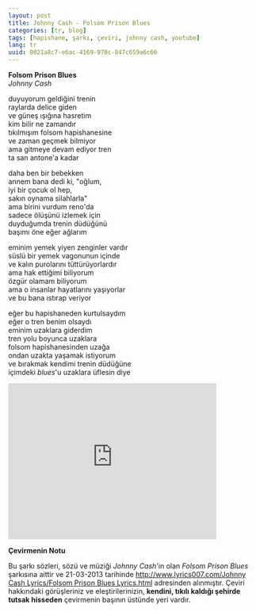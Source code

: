 ```yaml
---
layout: post
title: Johnny Cash - Folsom Prison Blues
categories: [tr, blog]
tags: [hapishane, şarkı, çeviri, johnny cash, youtube]
lang: tr
uuid: 0821a8c7-e6ac-4169-978c-847c659a6c66
---
```


**Folsom Prison Blues**  
*Johnny Cash*

duyuyorum geldiğini trenin  
raylarda delice giden  
ve güneş ışığına hasretim  
kim bilir ne zamandır  
tıkılmışım folsom hapishanesine  
ve zaman geçmek bilmiyor  
ama gitmeye devam ediyor tren  
ta san antone'a kadar

daha ben bir bebekken  
annem bana dedi ki, "oğlum,  
iyi bir çocuk ol hep,  
sakın oynama silahlarla"  
ama birini vurdum reno'da  
sadece ölüşünü izlemek için  
duyduğumda trenin düdüğünü  
başımı öne eğer ağlarım

eminim yemek yiyen zenginler vardır  
süslü bir yemek vagonunun içinde  
ve kalın purolarını tüttürüyorlardır  
ama hak ettiğimi biliyorum  
özgür olamam biliyorum  
ama o insanlar hayatlarını yaşıyorlar  
ve bu bana ıstırap veriyor

eğer bu hapishaneden kurtulsaydım  
eğer o tren benim olsaydı  
eminim uzaklara giderdim  
tren yolu boyunca uzaklara  
folsom hapishanesinden uzağa  
ondan uzakta yaşamak istiyorum  
ve bırakmak kendimi trenin düdüğüne  
içimdeki *blues*'u uzaklara üflesin diye

<iframe width="420" height="315"
        src="https://www.youtube.com/embed/i1xSt7iganA?rel=0"
        frameborder="0">
</iframe>

**Çevirmenin Notu**

Bu şarkı sözleri, sözü ve müziği *Johnny Cash*'in olan *Folsom Prison Blues*
şarkısına aittir ve 21-03-2013 tarihinde
[http://www.lyrics007.com/Johnny Cash Lyrics/Folsom Prison Blues Lyrics.html](http://www.lyrics007.com/Johnny%20Cash%20Lyrics/Folsom%20Prison%20Blues%20Lyrics.html)
adresinden alınmıştır. Çeviri hakkındaki görüşleriniz ve eleştirilerinizin,
**kendini, tıkılı kaldığı şehirde tutsak hisseden** çevirmenin başının üstünde
yeri vardır.
